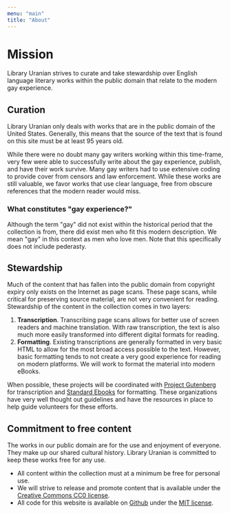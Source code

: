 ```yaml
---
menu: "main"
title: "About"
---
```


# Mission

Library Uranian strives to curate and take stewardship over English language literary works within the public domain that relate to the modern gay experience.

## Curation

Library Uranian only deals with works that are in the public domain of the United States. Generally, this means that the source of the text that is found on this site must be at least 95 years old.

While there were no doubt many gay writers working within this time-frame, very few were able to successfully write about the gay experience, publish, and have their work survive. Many gay writers had to use extensive coding to provide cover from censors and law enforcement. While these works are still valuable, we favor works that use clear language, free from obscure references that the modern reader would miss.

### What constitutes "gay experience?"

Although the term "gay" did not exist within the historical period that the collection is from, there did exist men who fit this modern description. We mean "gay" in this context as men who love men. Note that this specifically does not include pederasty.

## Stewardship

Much of the content that has fallen into the public domain from copyright expiry only exists on the Internet as page scans. These page scans, while critical for preserving source material, are not very convenient for reading. Stewardship of the content in the collection comes in two layers:

1. **Transcription**. Transcribing page scans allows for better use of screen readers and machine translation. With raw transcription, the text is also much more easily transformed into different digital formats for reading.
2. **Formatting**. Existing transcriptions are generally formatted in very basic HTML to allow for the most broad access possible to the text. However, basic formatting tends to not create a very good experience for reading on modern platforms. We will work to format the material into modern eBooks.

When possible, these projects will be coordinated with [Project Gutenberg](https://www.gutenberg.org/help/public_domain_ebook_submission.html) for transcription and [Standard Ebooks](https://standardebooks.org/contribute) for formatting. These organizations have very well thought out guidelines and have the resources in place to help guide volunteers for these efforts.

## Commitment to free content

The works in our public domain are for the use and enjoyment of everyone. They make up our shared cultural history. Library Uranian is committed to keep these works free for any use.

* All content within the collection must at a minimum be free for personal use.
* We will strive to release and promote content that is available under the [Creative Commons CC0 license](https://creativecommons.org/publicdomain/zero/1.0/).
* All code for this website is available on [Github](https://github.com) under the [MIT license](https://en.wikipedia.org/wiki/MIT_License).